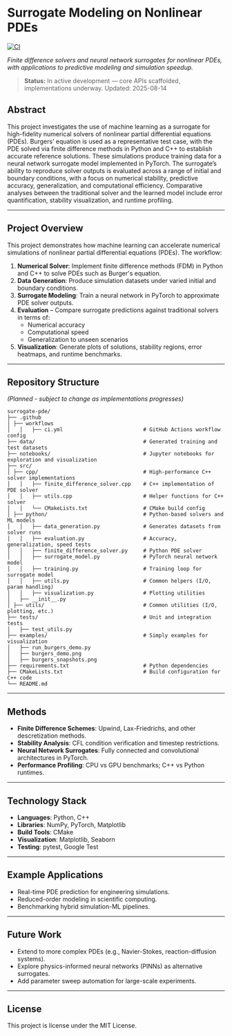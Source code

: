# Surrogate Modeling on Nonlinear PDEs
[![CI](https://github.com/maddiepr/pde-surrogate-modeling/actions/workflows/ci.yml/badge.svg)](https://github.com/maddiepr/pde-surrogate-modeling/actions/workflows/ci.yml)

*Finite difference solvers and neural network surrogates for nonlinear PDEs, with applications to predictive modeling and simulation speedup.*

> **Status:** In active development — core APIs scaffolded, implementations underway. Updated: 2025-08-14

## Abstract

This project investigates the use of machine learning as a surrogate for high-fidelity numerical solvers of nonlinear partial differential equations (PDEs). Burgers’ equation is used as a representative test case, with the PDE solved via finite difference methods in Python and C++ to establish accurate reference solutions. These simulations produce training data for a neural network surrogate model implemented in PyTorch. The surrogate’s ability to reproduce solver outputs is evaluated across a range of initial and boundary conditions, with a focus on numerical stability, predictive accuracy, generalization, and computational efficiency. Comparative analyses between the traditional solver and the learned model include error quantification, stability visualization, and runtime profiling.

---

## Project Overview

This project demonstrates how machine learning can accelerate numerical simulations of nonlinear partial differential equations (PDEs). The workflow:

1. **Numerical Solver**: Implement finite difference methods (FDM) in Python and C++ to solve PDEs such as Burger's equation.
2. **Data Generation**: Produce simulation datasets under varied initial and boundary conditions.
3. **Surrogate Modeling**: Train a neural network in PyTorch to approximate PDE solver outputs.
4. **Evaluation** – Compare surrogate predictions against traditional solvers in terms of:
   - Numerical accuracy
   - Computational speed
   - Generalization to unseen scenarios
5. **Visualization**: Generate plots of solutions, stability regions, error heatmaps, and runtime benchmarks.

---

## Repository Structure

*(Planned - subject to change as implementations progresses)*

```text
surrogate-pde/
├── .github
│ ├── workflows
│   │   ├── ci.yml                          # GitHub Actions workflow config
├── data/                                   # Generated training and test datasets
├── notebooks/                              # Jupyter notebooks for exploration and visualization
├── src/                         
│ ├── cpp/                                  # High-performance C++ solver implementations
│   │   ├── finite_difference_solver.cpp    # C++ implementation of PDE solver
│   │   ├── utils.cpp                       # Helper functions for C++ solver
│   │   └── CMakeLists.txt                  # CMake build config
│ ├── python/                               # Python-based solvers and ML models
│   │   ├── data_generation.py              # Generates datasets from solver runs
│   │   ├── evaluation.py                   # Accuracy, generalization, speed tests
│   │   ├── finite_difference_solver.py     # Python PDE solver
│   │   ├── surrogate_model.py              # PyTorch neural network model
│   │   ├── training.py                     # Training loop for surrogate model
│   │   ├── utils.py                        # Common helpers (I/O, param handling)
│   │   ├── visualization.py                # Plotting utilities
│   ├── __init__.py
│ ├── utils/                                # Common utilities (I/O, plotting, etc.)
├── tests/                                  # Unit and integration tests
│   ├── test_utils.py
├── examples/                               # Simply examples for visualization
│   ├── run_burgers_demo.py
│   ├── burgers_demo.png
│   ├── burgers_snapshots.png
├── requirements.txt                        # Python dependencies
├── CMakeLists.txt                          # Build configuration for C++ code
└── README.md
```

---

## Methods

- **Finite Difference Schemes**: Upwind, Lax-Friedrichs, and other descretization methods.
- **Stability Analysis**: CFL condition verification and timestep restrictions.
- **Neural Network Surrogates**: Fully connected and convolutional architectures in PyTorch.
- **Performance Profiling**: CPU vs GPU benchmarks; C++ vs Python runtimes.

---

## Technology Stack

- **Languages**: Python, C++
- **Libraries**: NumPy, PyTorch, Matplotlib
- **Build Tools**: CMake
- **Visualization**: Matplotlib, Seaborn
- **Testing**: pytest, Google Test

---

## Example Applications

- Real-time PDE prediction for engineering simulations.
- Reduced-order modeling in scientific computing.
- Benchmarking hybrid simulation-ML pipelines.

---

## Future Work

- Extend to more complex PDEs (e.g., Navier-Stokes, reaction-diffusion systems).
- Explore physics-informed neural networks (PINNs) as alternative surrogates.
- Add parameter sweep automation for large-scale experiments.

---

## License 

This project is license under the MIT License.











